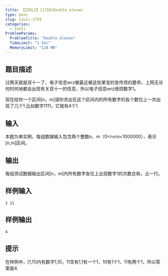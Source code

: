 ```yaml
---
title: 【ZZULI】[1759]Double eleven
type: post
slug: zzuli-1759
categories:
  - zzuli
ProblemParams:
  ProblemTitle: "Double eleven"
  TimeLimit: "1 Sec"
  MemoryLimit: "128 MB"
---
```


## 题目描述

过两天就是双十一了，电子信息wrz被最近被这些某宝的宣传烦的要命，上网无论何时何地都会出现有关双十一的信息，所以电子信息wrz很烦数字1。

现在给你一个区间[n，m]请你求出在这个区间内的所有数字的各个数位上一共出现了几个1.比如数字1111，它就有4个1.

## 输入

本题为单实例，每组数据输入包含两个整数n、m（0<n≤m<1000000），表示[n,m]区间。

## 输出

每组测试数据输出区间[n，m]内所有数字各位上出现数字1的次数总和，占一行。

## 样例输入

```
1 11
```

## 样例输出

```
4
```

## 提示

在样例中，[1,11]内有数字1,10，11含有1,1有一个1，10有1个1，11有两个1，所以答案是4.
